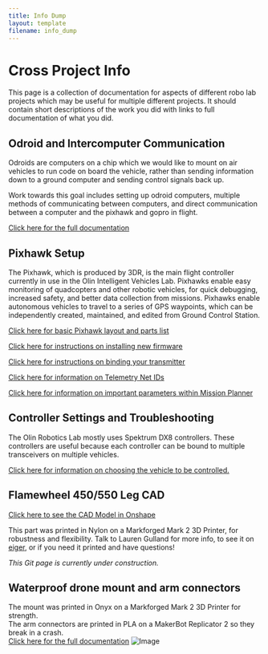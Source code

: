 ```yaml
---
title: Info Dump
layout: template
filename: info_dump
--- 
```


# Cross Project Info
This page is a collection of documentation for aspects of different robo lab projects which may be useful for multiple different projects.  It should contain short descriptions of the work you did with links to full documentation of what you did.

## Odroid and Intercomputer Communication
Odroids are computers on a chip which we would like to mount on air vehicles to run code on board the vehicle, rather than sending information down to a ground computer and sending control signals back up.

Work towards this goal includes setting up odroid computers, multiple methods of communicating between computers, and direct communication between a computer and the pixhawk and gopro in flight.

[Click here for the full documentation](Odroid_Setup)

## Pixhawk Setup
The Pixhawk, which is produced by 3DR, is the main flight controller currently in use in the Olin Intelligent Vehicles Lab. Pixhawks enable easy monitoring of quadcopters and other robotic vehicles, for quick debugging, increased safety, and better data collection from missions. Pixhawks enable autonomous vehicles to travel to a series of GPS waypoints, which can be independently created, maintained, and edited from Ground Control Station.

[Click here for basic Pixhawk layout and parts list](pixhawk_setup)

[Click here for instructions on installing new firmware](http://ardupilot.org/copter/docs/common-loading-firmware-onto-pixhawk.html)

[Click here for instructions on binding your transmitter](binding_transmitters)

[Click here for information on Telemetry Net IDs](net_ids)

[Click here for information on important parameters within Mission Planner](important_params)

## Controller Settings and Troubleshooting
The Olin Robotics Lab mostly uses Spektrum DX8 controllers. These controllers are useful because each controller can be bound to multiple transceivers on multiple vehicles.

[Click here for information on choosing the vehicle to be controlled.](change_vehicle)

## Flamewheel 450/550 Leg CAD
[Click here to see the CAD Model in Onshape](https://cad.onshape.com/documents/0b143637ae8ff380afb1463d/w/cd78b157d9237b7e200847d2/e/3c4aa47134e51d3430e6769a)

This part was printed in Nylon on a Markforged Mark 2 3D Printer, for robustness and flexibility. Talk to Lauren Gulland for more info, to see it on [eiger](https://www.eiger.io), or if you need it printed and have questions!

*This Git page is currently under construction.*

## Waterproof drone mount and arm connectors
The mount was printed in Onyx on a Markforged Mark 2 3D Printer for strength.  
The arm connectors are printed in PLA on a MakerBot Replicator 2 so they break in a crash.  
[Click here for the full documentation](https://github.com/olinrobotics/Waterproof-Multirotors)
![Image](../images/image.jpg?raw=true)
